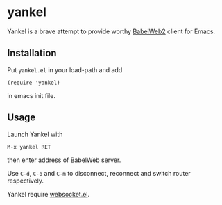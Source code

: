 # yankel

Yankel is a brave attempt to provide worthy [BabelWeb2](https://github.com/Vivena/babelweb2) client for Emacs.

## Installation

Put `yankel.el` in your load-path and add

    (require 'yankel)

in emacs init file.

## Usage

Launch Yankel with

    M-x yankel RET

then enter address of BabelWeb server.

Use `C-d`, `C-o` and `C-m` to disconnect, reconnect and switch router respectively.

Yankel require [websocket.el](https://github.com/ahyatt/emacs-websocket).